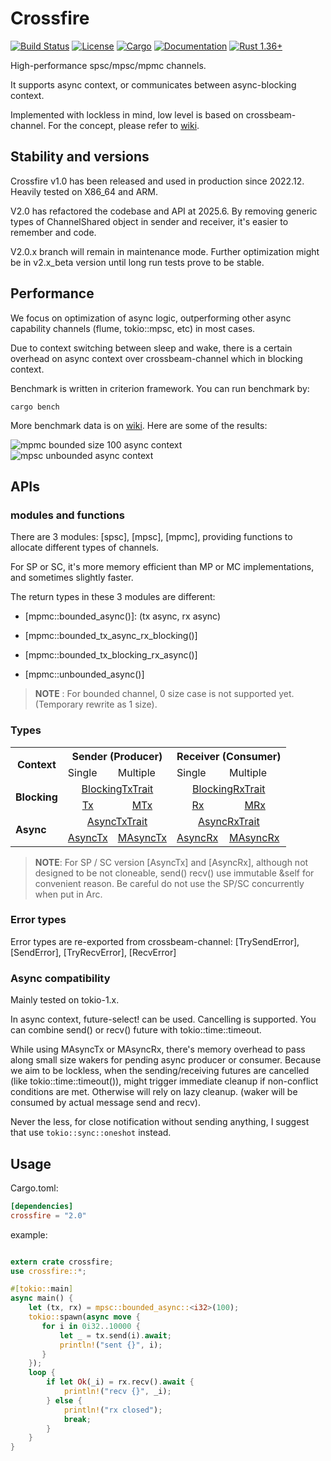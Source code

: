 # Crossfire

[![Build Status](https://github.com/frostyplanet/crossfire-rs/workflows/Rust/badge.svg)](
https://github.com/frostyplanet/crossfire-rs/actions)
[![License](https://img.shields.io/badge/license-MIT%20OR%20Apache--2.0-blue.svg)](
https://github.com/qignstor/crossfire-rs#license)
[![Cargo](https://img.shields.io/crates/v/crossfire.svg)](
https://crates.io/crates/crossfire)
[![Documentation](https://docs.rs/crossfire/badge.svg)](
https://docs.rs/crossfire)
[![Rust 1.36+](https://img.shields.io/badge/rust-1.36+-lightgray.svg)](
https://www.rust-lang.org)

High-performance spsc/mpsc/mpmc channels.

It supports async context, or communicates between async-blocking context.

Implemented with lockless in mind, low level is based on crossbeam-channel.
For the concept, please refer to [wiki](https://github.com/frostyplanet/crossfire-rs/wiki).


## Stability and versions

Crossfire v1.0 has been released and used in production since 2022.12. Heavily tested on X86_64 and ARM.

V2.0 has refactored the codebase and API at 2025.6. By removing generic types of ChannelShared object in sender and receiver,
it's easier to remember and code.

V2.0.x branch will remain in maintenance mode. Further optimization might be in v2.x_beta
version until long run tests prove to be stable.

## Performance

We focus on optimization of async logic, outperforming other async capability channels
(flume, tokio::mpsc, etc) in most cases.

Due to context switching between sleep and wake, there is a certain
overhead on async context over crossbeam-channel which in blocking context.

Benchmark is written in criterion framework. You can run benchmark by:

```
cargo bench
```

More benchmark data is on [wiki](https://github.com/frostyplanet/crossfire-rs/wiki). Here are some of the results:

<img src="https://github.com/frostyplanet/crossfire-rs/wiki/images/benchmark-2025-06-27/mpmc_bound_size_100_async.png" alt="mpmc bounded size 100 async context">

<img src="https://github.com/frostyplanet/crossfire-rs/wiki/images/benchmark-2025-06-27/mpsc_unbounded_async.png" alt="mpsc unbounded async context">


## APIs

### modules and functions

There are 3 modules: [spsc], [mpsc], [mpmc], providing functions to allocate different types of channels.

For SP or SC, it's more memory efficient than MP or MC implementations, and sometimes slightly faster.

The return types in these 3 modules are different:

* [mpmc::bounded_async()]:  (tx async, rx async)

* [mpmc::bounded_tx_async_rx_blocking()]

* [mpmc::bounded_tx_blocking_rx_async()]

* [mpmc::unbounded_async()]


> **NOTE** :  For bounded channel, 0 size case is not supported yet. (Temporary rewrite as 1 size).

### Types

<table align="center" cellpadding="30">
<tr> <th rowspan="2"> Context </th><th colspan="2" align="center"> Sender (Producer) </th> <th colspan="2" align="center"> Receiver (Consumer) </th> </tr>
<tr> <td> Single </td> <td> Multiple </td><td> Single </td><td> Multiple </td></tr>
<tr><td rowspan="2"> <b>Blocking</b> </td>
<td colspan="2" align="center"> <a href="trait.BlockingTxTrait.html">BlockingTxTrait</a> </td>
<td colspan="2" align="center"> <a href="trait.BlockingRxTrait.html">BlockingRxTrait</a> </td></tr>
<tr>
<td align="center"> <a href="struct.Tx.html">Tx</a> </td>
<td align="center"> <a href="struct.MTx.html">MTx</a> </td>
<td align="center"> <a href="struct.Rx.html">Rx</a> </td>
<td align="center"> <a href="struct.MRx">MRx</a> </td> </tr>

<tr><td rowspan="2"><b>Async</b></td>
<td colspan="2" align="center"><a href="trait.AsyncTxTrait.html">AsyncTxTrait</a></td>
<td colspan="2" align="center"><a href="trait.AsyncRxTrait.html">AsyncRxTrait</a></td></tr>
<tr>
<td> <a href="struct.AsyncTx.html">AsyncTx</a> </td>
<td> <a href="struct.MAsyncTx.html">MAsyncTx</a> </td>
<td> <a href="struct.AsyncRx.html">AsyncRx</a> </td>
<td> <a href="struct.MAsyncRx.html">MAsyncRx</a> </td></tr>

</table>


> **NOTE**: For SP / SC version [AsyncTx] and [AsyncRx], although not designed to be not cloneable,
 send() recv() use immutable &self for convenient reason. Be careful do not use the SP/SC concurrently when put in Arc.

### Error types

Error types are re-exported from crossbeam-channel:  [TrySendError], [SendError], [TryRecvError], [RecvError]

### Async compatibility

Mainly tested on tokio-1.x.

In async context, future-select! can be used.  Cancelling is supported. You can combine
send() or recv() future with tokio::time::timeout.

While using MAsyncTx or MAsyncRx, there's memory overhead to pass along small size wakers
for pending async producer or consumer. Because we aim to be lockless,
when the sending/receiving futures are cancelled (like tokio::time::timeout()),
might trigger immediate cleanup if non-conflict conditions are met.
Otherwise will rely on lazy cleanup. (waker will be consumed by actual message send and recv).

Never the less, for close notification without sending anything,
I suggest that use `tokio::sync::oneshot` instead.

## Usage

Cargo.toml:
```toml
[dependencies]
crossfire = "2.0"
```
example:

```rust

extern crate crossfire;
use crossfire::*;

#[tokio::main]
async main() {
    let (tx, rx) = mpsc::bounded_async::<i32>(100);
    tokio::spawn(async move {
       for i in 0i32..10000 {
           let _ = tx.send(i).await;
           println!("sent {}", i);
       }
    });
    loop {
        if let Ok(_i) = rx.recv().await {
            println!("recv {}", _i);
        } else {
            println!("rx closed");
            break;
        }
    }
}

```
